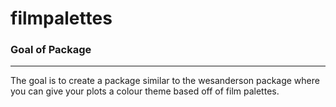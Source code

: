# filmpalettes

### Goal of Package
---------------
The goal is to create a package similar to the wesanderson package where you can give your plots a colour theme based off of film palettes.
